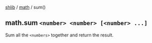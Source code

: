 [shlib][] / [math][] / sum()

## math.sum `<number> <number> [<number> ...]`

Sum all the `<numbers>` together and return the result.

[shlib]: http://github.com/major0/shlib "shlib"
[math]: __index__.md "math"
